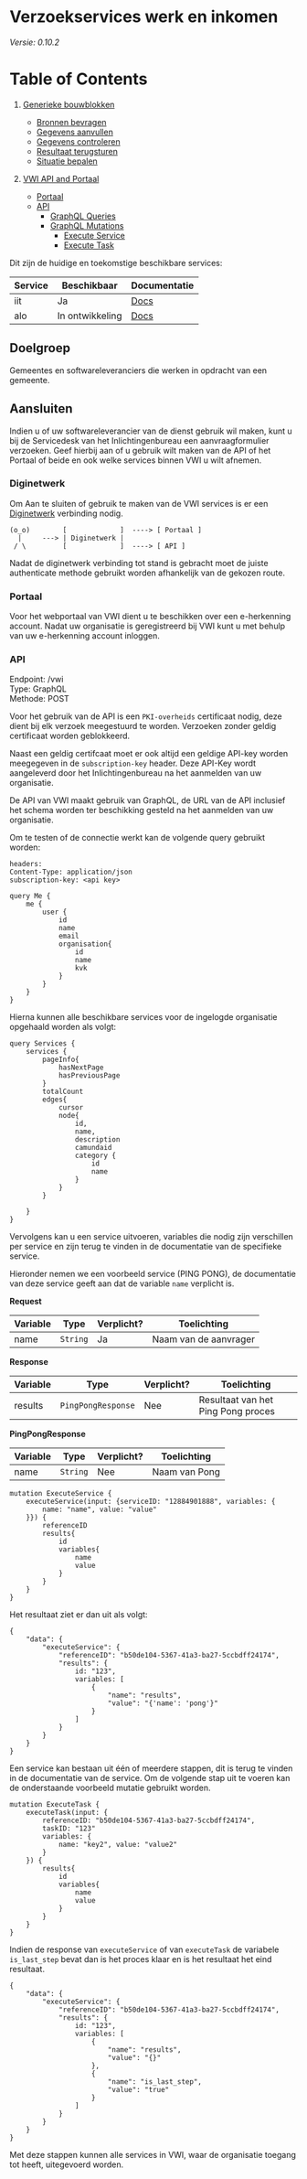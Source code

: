 # Verzoekservices werk en inkomen

*Versie: 0.10.2*

# Table of Contents

1. [Generieke bouwblokken](services/generiek/README.md)
    - [Bronnen bevragen](services/generiek/bronnen-bevragen/README.md)
    - [Gegevens aanvullen](services/generiek/gegevens-aanvullen/README.md)
    - [Gegevens controleren](services/generiek/gegevens-controleren/README.md)
    - [Resultaat terugsturen](services/generiek/resultaat-terugsturen/README.md)
    - [Situatie bepalen](services/generiek/situatie-bepalen/README.md)

2. [VWI API and Portaal](README.md)
    - [Portaal](README.md#portaal)
    - [API](README.md#api)
        - [GraphQL Queries](README.md#graphql-queries)
        - [GraphQL Mutations](README.md#graphql-mutations)
            - [Execute Service](README.md#execute-service)
            - [Execute Task](README.md#execute-task)

Dit zijn de huidige en toekomstige beschikbare services:

| Service | Beschikbaar     | Documentatie                     |
|---------|-----------------|----------------------------------|
| iit     | Ja              | [Docs](./services/iit/readme.md) |
| alo     | In ontwikkeling | [Docs](./services/alo/readme.md) |

## Doelgroep

Gemeentes en softwareleveranciers die werken in opdracht van een gemeente.

## Aansluiten

Indien u of uw softwareleverancier van de dienst gebruik wil maken, kunt u bij de Servicedesk van het Inlichtingenbureau
een aanvraagformulier verzoeken. Geef hierbij aan of u gebruik wilt maken van de API of het Portaal of beide en ook
welke services binnen VWI u wilt afnemen.

### Diginetwerk

Om Aan te sluiten of gebruik te maken van de VWI services is er
een [Diginetwerk](https://www.logius.nl/domeinen/infrastructuur/diginetwerk) verbinding nodig.

```
(o_o)        [             ]  ----> [ Portaal ]
  |     ---> | Diginetwerk |
 / \         [             ]  ----> [ API ]
```

Nadat de diginetwerk verbinding tot stand is gebracht moet de juiste authenticate methode gebruikt worden afhankelijk
van de gekozen route.

### Portaal

Voor het webportaal van VWI dient u te beschikken over een e-herkenning account. Nadat uw organisatie is geregistreerd
bij VWI kunt u met behulp van uw e-herkenning account inloggen.

### API

Endpoint: <API URL>/vwi\
Type: GraphQL\
Methode: POST

Voor het gebruik van de API is een `PKI-overheids` certificaat nodig, deze dient bij elk verzoek meegestuurd te worden.
Verzoeken zonder geldig certificaat worden geblokkeerd.

Naast een geldig certifcaat moet er ook altijd een geldige API-key worden meegegeven in de `subscription-key` header.
Deze API-Key wordt aangeleverd door het Inlichtingenbureau na het aanmelden van uw organisatie.

De API van VWI maakt gebruik van GraphQL, de URL van de API inclusief het schema worden ter beschikking gesteld na het
aanmelden van uw organisatie.

Om te testen of de connectie werkt kan de volgende query gebruikt worden:

```
headers:
Content-Type: application/json
subscription-key: <api key>

query Me {
    me {
        user {
            id
            name
            email
            organisation{
                id
                name
                kvk
            }
        }
    }
}
```

Hierna kunnen alle beschikbare services voor de ingelogde organisatie opgehaald worden als volgt:

```
query Services {
    services {
        pageInfo{
            hasNextPage
            hasPreviousPage
        }
        totalCount
        edges{
            cursor
            node{
                id,
                name,
                description
                camundaid
                category {           
                    id            
                    name
                }
            }
        }
        
    }
}
```

Vervolgens kan u een service uitvoeren, variables die nodig zijn verschillen per service en zijn terug te vinden in de
documentatie van de specifieke service.

Hieronder nemen we een voorbeeld service (PING PONG), de documentatie van deze service geeft aan dat de variable `name`
verplicht is.

**Request**

| Variable | Type     | Verplicht? | Toelichting           |
|----------|----------|------------|-----------------------|
| name     | `String` | Ja         | Naam van de aanvrager |

**Response**

| Variable | Type               | Verplicht? | Toelichting                        |
|----------|--------------------|------------|------------------------------------|
| results  | `PingPongResponse` | Nee        | Resultaat van het Ping Pong proces |

**PingPongResponse**

| Variable | Type     | Verplicht? | Toelichting   |
|----------|----------|------------|---------------|
| name     | `String` | Nee        | Naam van Pong |

```
mutation ExecuteService {
    executeService(input: {serviceID: "12884901888", variables: {
        name: "name", value: "value"
    }}) {        
        referenceID
        results{
            id
            variables{
                name
                value
            }           
        }
    }
}
```

Het resultaat ziet er dan uit als volgt:

```
{
    "data": {
        "executeService": {
            "referenceID": "b50de104-5367-41a3-ba27-5ccbdff24174",
            "results": {
                id: "123",
                variables: [
                    {
                        "name": "results",
                        "value": "{'name': 'pong'}"
                    }
                ]
            }
        }
    }
}
```

Een service kan bestaan uit één of meerdere stappen, dit is terug te vinden in de documentatie van de service. Om de
volgende stap uit te voeren kan de onderstaande voorbeeld mutatie gebruikt worden.

```
mutation ExecuteTask {
    executeTask(input: {
        referenceID: "b50de104-5367-41a3-ba27-5ccbdff24174", 
        taskID: "123"
        variables: {
            name: "key2", value: "value2"
        }
    }) {        
        results{
            id
            variables{
                name
                value
            }           
        }
    }
}
```

Indien de response van `executeService` of van `executeTask` de variabele `is_last_step` bevat dan is het proces klaar
en is het resultaat het eind resultaat.

```
{
    "data": {
        "executeService": {
            "referenceID": "b50de104-5367-41a3-ba27-5ccbdff24174",
            "results": {
                id: "123",
                variables: [
                    {
                        "name": "results",
                        "value": "{}"
                    },
                    {
                        "name": "is_last_step",
                        "value": "true"
                    }
                ]
            }
        }
    }
}
```

Met deze stappen kunnen alle services in VWI, waar de organisatie toegang tot heeft, uitegevoerd worden. 



    

